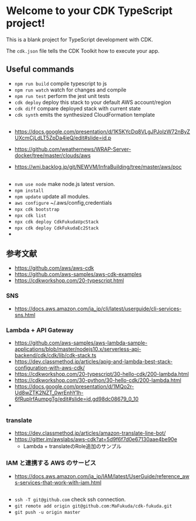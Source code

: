 # Welcome to your CDK TypeScript project!

This is a blank project for TypeScript development with CDK.

The `cdk.json` file tells the CDK Toolkit how to execute your app.

## Useful commands

 * `npm run build`   compile typescript to js
 * `npm run watch`   watch for changes and compile
 * `npm run test`    perform the jest unit tests
 * `cdk deploy`      deploy this stack to your default AWS account/region
 * `cdk diff`        compare deployed stack with current state
 * `cdk synth`       emits the synthesized CloudFormation template


## 
* https://docs.google.com/presentation/d/1K5KYcDq8VLgJPJoIzW72nByZUXcmCjLdLT5ZpDa4ieQ/edit#slide=id.p

* https://github.com/weathernews/WRAP-Server-docker/tree/master/clouds/aws
* https://wni.backlog.jp/git/NEWVM/InfraBuilding/tree/master/aws/poc



##

* `nvm use node`    make node.js latest version.
* `npm install`  
* `npm update`      update all modules.
* `aws configure`   ~/.aws/config,credentials
* `npx cdk bootstrap`   
* `npx cdk list`    
* `npx cdk deploy CdkFukudaVpcStack`
* `npx cdk deploy CdkFukudaEc2Stack`
* 

## 参考文献

* https://github.com/aws/aws-cdk
* https://github.com/aws-samples/aws-cdk-examples
* https://cdkworkshop.com/20-typescript.html

### SNS
* https://docs.aws.amazon.com/ja_jp/cli/latest/userguide/cli-services-sns.html

### Lambda + API Gateway
* https://github.com/aws-samples/aws-lambda-sample-applications/blob/master/nodejs10.x/serverless-api-backend/cdk/cdk/lib/cdk-stack.ts
* https://dev.classmethod.jp/articles/apig-and-lambda-best-stack-configuration-with-aws-cdk/
* https://cdkworkshop.com/20-typescript/30-hello-cdk/200-lambda.html
* https://cdkworkshop.com/30-python/30-hello-cdk/200-lambda.html
* https://docs.google.com/presentation/d/1MQo2r-Ud8wZTK2NZT_0wrEnhY1h-6fRupIrfAumpgTg/edit#slide=id.gd98dc08679_0_10
* 
### translate
* https://dev.classmethod.jp/articles/amazon-translate-line-bot/
* https://gitter.im/awslabs/aws-cdk?at=5d9f6f7d0e67130aae4be90e
  * Lambda + translateのRole追加のサンプル
### IAM と連携する AWS のサービス
* https://docs.aws.amazon.com/ja_jp/IAM/latest/UserGuide/reference_aws-services-that-work-with-iam.html

##
* `ssh -T git@github.com` check ssh connection.
* `git remote add origin git@github.com:MaFukuda/cdk-fukuda.git`
* `git push -u origin master`
